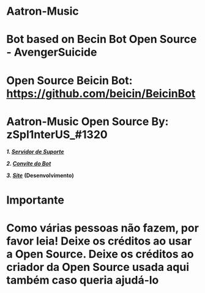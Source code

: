 # Aatron-Music

# Bot based on Becin Bot Open Source - AvengerSuicide
# Open Source Beicin Bot: https://github.com/beicin/BeicinBot

# Aatron-Music Open Source By: zSpl1nterUS_#1320

***1. [Servidor de Suporte](https://discord.gg/kQE7t9v)***

***2. [Convite do Bot](https://discordapp.com/api/oauth2/authorize?client_id=595038256790372424&permissions=8&scope=bot)***

***3. [Site]()*** **__(Desenvolvimento)__**

<h1>Importante<h1>
  Como várias pessoas não fazem, por favor leia!
  Deixe os créditos ao usar a Open Source.
  Deixe os créditos ao criador da Open Source usada aqui também caso queria ajudá-lo</blockquote>
